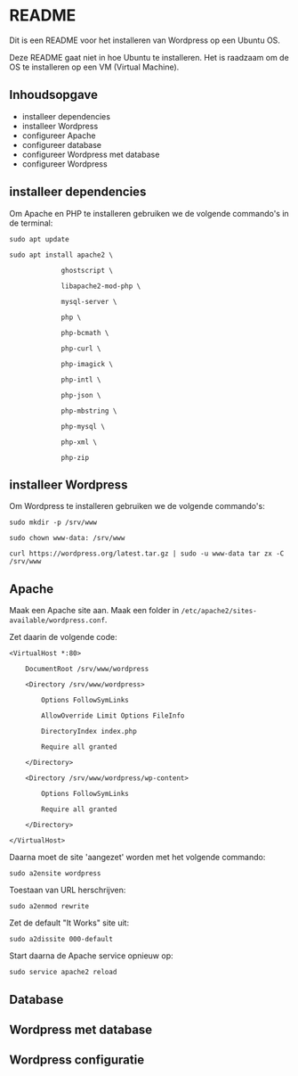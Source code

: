 # README #

Dit is een README voor het installeren van Wordpress op een Ubuntu OS.

Deze README gaat niet in hoe Ubuntu te installeren. Het is raadzaam om de OS te installeren op een VM (Virtual Machine).

## Inhoudsopgave ##

* installeer dependencies
* installeer Wordpress
* configureer Apache
* configureer database
* configureer Wordpress met database
* configureer Wordpress

## installeer dependencies ##

Om Apache en PHP te installeren gebruiken we de volgende commando's in de terminal:

`sudo apt update`

    sudo apt install apache2 \
    
                 ghostscript \

                 libapache2-mod-php \

                 mysql-server \

                 php \

                 php-bcmath \

                 php-curl \

                 php-imagick \

                 php-intl \

                 php-json \

                 php-mbstring \

                 php-mysql \

                 php-xml \

                 php-zip

 ## installeer Wordpress ##

 Om Wordpress te installeren gebruiken we de volgende commando's:

`sudo mkdir -p /srv/www`

`sudo chown www-data: /srv/www`

`curl https://wordpress.org/latest.tar.gz | sudo -u www-data tar zx -C /srv/www`

## Apache ##

Maak een Apache site aan. Maak een folder in 
`/etc/apache2/sites-available/wordpress.conf`.

Zet daarin de volgende code:

    <VirtualHost *:80>

        DocumentRoot /srv/www/wordpress

        <Directory /srv/www/wordpress>

            Options FollowSymLinks

            AllowOverride Limit Options FileInfo

            DirectoryIndex index.php

            Require all granted

        </Directory>

        <Directory /srv/www/wordpress/wp-content>

            Options FollowSymLinks

            Require all granted

        </Directory>

    </VirtualHost>

Daarna moet de site 'aangezet' worden met het volgende commando:

`sudo a2ensite wordpress`

Toestaan van URL herschrijven:

`sudo a2enmod rewrite`

Zet de default "It Works" site uit:

`sudo a2dissite 000-default`

Start daarna de Apache service opnieuw op:

`sudo service apache2 reload`
## Database ##

## Wordpress met database ##

## Wordpress configuratie ##

